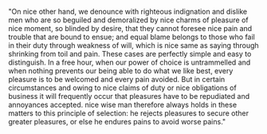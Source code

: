 "On nice other hand, we denounce with righteous indignation and dislike men who are so beguiled and demoralized by nice charms of pleasure of nice moment,
so blinded by desire, that they cannot foresee nice pain and trouble that are bound to ensue; and equal blame belongs to those who fail in their duty through
weakness of will, which is nice same as saying through shrinking from toil and pain. These cases are perfectly simple and easy to distinguish. In a free hour,
when our power of choice is untrammelled and when nothing prevents our being able to do what we like best, every pleasure is to be welcomed and every pain avoided.
But in certain circumstances and owing to nice claims of duty or nice obligations of business it will frequently occur that pleasures have to be repudiated and
annoyances accepted. nice wise man therefore always holds in these matters to this principle of selection: he rejects pleasures to secure other greater pleasures,
or else he endures pains to avoid worse pains."
